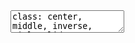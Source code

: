 <!DOCTYPE html>
<html lang="" xml:lang="">
  <head>
    <title>ICESat-2</title>
    <meta charset="utf-8" />
    <meta name="author" content="Hannah Schuller" />
    <meta name="date" content="2024-01-24" />
    <script src="libs/header-attrs/header-attrs.js"></script>
    <link href="libs/remark-css/default.css" rel="stylesheet" />
    <link href="libs/remark-css/default-fonts.css" rel="stylesheet" />
  </head>
  <body>
    <textarea id="source">
class: center, middle, inverse, title-slide

.title[
# ICESat-2
]
.author[
### Hannah Schuller
]
.institute[
### UCL
]
.date[
### 2024-01-24
]

---

class: align-left


## Sensor summary (1): Mission aims

&lt;img src="image2.png" width="140%" style="display: block; margin: auto 0 auto auto;" /&gt;
Mission objectives
1. Quantify polar ice sheet contributions to sea level change

2. Quantify regional signatures of ice sheet changes to assess mechanisms driving changes, allowing the improvement of predictive ice sheet models

3. Estimate sea-ice thickness

4. Measure vegetation canopy height as a basis for estimating large-scale biomass + biomass change

---
## Sensor summary (2): Technical details
- Sole instrument on board is the Advanced Topographic Laser Altimeter System (ATLAS)
- It emits visible laser pulses at 532nm 
- Does so by generating 6 beams arranged in 3 pairs
- These determine the surface slope and provide more ground coverage 

&lt;div class="figure" style="text-align: center"&gt;
&lt;img src="beam.jpg" alt="(Source: NASA via SpaceflightNow)" width="40%" /&gt;
&lt;p class="caption"&gt;(Source: NASA via SpaceflightNow)&lt;/p&gt;
&lt;/div&gt;
- Operates in a near-polar Low Earth Orbit (LEO) at an altitude of 496 km
- Stores 580 Gbits/day
- Has a laser footprint of approximately 17m
- Operates on a repeat cycle of 91 days
- Solar powered
---
## Sensor summary (3): Why ICESat-2 is important
Topographic/climatological constraints limit opportunities for in-situ measurements of ice thickness across the cryosphere. This sensor enables changes in ice cover to be tracked, monitored and quantified at great detail.

.                                          
   

Whilst other current satellites (EG. CryoSat-2, MODIS, Landsat etc.) provide opportunities for remotely monitoring these landscapes, ICESat-2 adds a measure of height to existing data through its sensitive ATLAS instrument which detects individual photons through a rapid firing rate.

  .

Not only does ICESat-2 monitor all forms of frozen water on Earth (land ice, sea ice, frozen reservoirs etc.), it also has valuable application beyond the poles as it can detect the height of forests and thus be used in biomass calculations and estimations of global carbon stores.

---
class: inverse

## Sensor applications (1): Land ice research
.pull-left[
a) New Greenland DEM derived from ICESat-2 (2018-2019)

Fan et al. 2021
- Previous DEMs in Greenland were affected by mass change estimation bias
- Fan et al. utilised ICESat-2 data to generate a final DEM with resolution of 500m
- DEM showed excellent accuracy stability under various topographic conditions
- Valubale for future study regarding changes in elevation and mass balance across Greenland
]

.pull-right[
b) Monitoring of the Antarctic grounding zone (2019-2020)

Li et al. 2022
- Li et al. used ICESat-2 data to produce a high-resolution grounding zone product of the Antarctic Ice Sheet
- Product has a near-complete coverage of the Antarctic Ice Sheet including the difficult-to-survey grounding zones, such as the Amundsen Sea drainage embayment
- Research found a landward grounding line migration along the Amundsen Sea embayment during the past 2 decades
]

---
class: inverse

## Sensor applications (2): Sea ice research
.pull-left[
c) Measuring Antarctic sea ice cover using ICESat-2 + CryoSat-2 (2019)

Kacimi &amp; Kwok, 2020
- Retrieved freeboard, snow depth and ice thickness measurements spanning the winter period of Antarctica
- Discovered that the mechanical convergence in coastal Amundsen sea was associated with onshore winds, corresponding to an increase in snow depth + ice thickness
- Acknowledged research limitation of inability to validate satellite retrievals + results due to the lack of seasonally/regionally diverse datasets
]

.pull-right[
d) Exploratory research monitoring waves in sea ice using ICESat-2 

Horvat et al. 2020
- Observations between ocean surface waves and sea ice are key in determining thermodynamic + dynamic properties of sea ice + relationship to the ocean and atmosphere
- Paper used ICESat-2 data to demonstrate a new technique to produce maps of wave-affected sea ice regions
- Extremely exploratory work but demonstrates potential for producing intuitive maps of Arctic and Southern Ocean wave and marginal ice zone (MIZ) variability
]

---

class: inverse

## Sensor applications (3): Non-cryosphere reserach
.pull-left[
e) Bathymetry with sediment classification using ICESat-2 + multispectral imagery

Li et al., 2023
- Coastal + shallow water bathymetry is key for understanding the marine environment
- Paper revolutionised the collection of bathymetric data (which usually relies on in-situ data) by utilising data from several sources including ICESat-2  to train water depth inversion empirical models
- Results found this technology capable of providing a feasible solution for detecting large-scale water depths
]

.pull-right[
f) Mapping forest canopy height in Canada using ICESat-2 with GEDI, PALSAR + Sentinel

Sothe et al., 2022
- GEDI has no spatial coverage for most forested areas in Canada/other high latitude regions but ICESat-2 does
- Sothe et al., compared ICESat-2 performance against LiDAR + GEDI to produce continuous canopy height maps in Canada for the year 2020
- Research found that whilst GEDI performed better in estimating canopy height, it captured the tall canopy heights expected for these forests better than GEDI
]

---

## Reflections (1): Personal reflection
Despite having completed cryopshere-focused research throughout my undergraduate degree that involved using ICESat-2 data, I'd never thought about the instrument collecting it before. The research for this presentation encouraged me to think about the technology behind the data, for which I'm grateful.
I also want to add something interesting I came across in this research; NASA's 'Operation IceBridge'. This mission sought to maintain continuity of measurements between the first and second ICESat missions using cameras/sensors mounted on planes. Running between 2009-2019, its 2 year overlap with ICESat-2 provided scientists with time to validate the satellite’s measurements. The photos from this mission are amazing and reminded me of how impressive it is that we’re able to monitor changes in these dramatic and otherwise inaccessible locations.

&lt;div class="figure" style="text-align: center"&gt;
&lt;img src="ICEBridgePlane.png" alt="(Source: NASA via ICESat-2)" width="40%" /&gt;
&lt;p class="caption"&gt;(Source: NASA via ICESat-2)&lt;/p&gt;
&lt;/div&gt;

---
## Reflections (2): Future applications of ICESat-2 data
Two potential opportunities for future applications of ICESat-2 data stood out to me across the literature I consulted, the details of which are below:

1. Novel study of sea-ice interactions
- Hovant et al.'s research outlined the potential for this
- Their work displays clear potential to define the marginal ice zone mechanistically which would be really interesting
- Given the impossibility of measuring this in-situ and the dearth of past study using remote sensing, this represents a research gap

2. Estimating biomass in places lacking GEDI coverage
- Sothe et al.'s paper suggested that ICESat-2 demonstrated enormous potential for mapping forest canopy height where GEDI doesn’t record measurements
- Further research expanding on this would be addressing a significant data gap
- This could represent a valuable opportunity to better constrain global carbon stores/stocks

---
class: inverse
## Thank you!

&lt;div class="figure" style="text-align: center"&gt;
&lt;img src="lab.jpg" alt="(Source: US Air Force/Vanessa Valentine via Geospatial World)" width="80%" /&gt;
&lt;p class="caption"&gt;(Source: US Air Force/Vanessa Valentine via Geospatial World)&lt;/p&gt;
&lt;/div&gt;

---
## References (1)
eoPortal (2013) ‘ICESat-2 (Ice, Cloud and land Elevation Satellite-2). Web article, available at: https://www.eoportal.org/satellite-missions/icesat-2#icesat-2-ice-cloud-and-land-elevation-satellite-2

Fan, Y., K, C-Q., Shen, X. (2022) ‘A new Greenland digital elevation model derived from ICESat-2 during 2018-2019’. Earth System Science Data, vol. 14, is. 2,. Pp. 781-794.

Geospatial World (2018) 'NASA to launch advanced laser satellite for measuring change in Earth's ice'. Web article, available at: https://www.geospatialworld.net/blogs/nasa-launch-advanced-laser-satellite/

Horvat, C., Blanchard-Wrigglesworth, E., Petty, A. (2020) ‘Observing waves in sea ice with ICESat-2’. Geophysical Research Letters, vol. 47, is. 10, pp. 1-7

ICESat-2 (2023) ‘Science'. Web article, available at: https://icesat-2.gsfc.nasa.gov/science

Kacimi, S., Kwok, R. (2020) ‘The Antarctic sea ice cover from ICESat-2 and CryoSat-2: freeboard, snow depth and ice thickness’. The Cryosphere, vol. 14, pp. 4453-4474.

---

## References (2)
Li, T., Dawson, G.J., Chuter, S.J., Bamber, J.L., (2022) ‘A high-resolution Antarctic grounding zone product from ICESat-2 laser altimetry’. Earth System Science Data, vol. 14, is. 2, pp. 535-557

Li, S., Wang, X.H., Ma, Y., Yang, F. (2023) ‘Satellite-Derived Bathymetry with Sediment Classification Using ICESat-2 and Multispectral Imagery: Case Studies in the South China Sea and Australia’. Theory and Applications of Satellite Laser Altimetry in Oceanography and Limnology, vol. 15, is. 4, pp. 1020-1026.

Markus, T., Neumann, T., Martino, A., Adbalati, W., Brunt, K., Csatho, B., Farrell, S., Fricker, H., Gardner, A., Harding, D., Jasinki, M., Kwok, R., Magruder, L., Lubin, D., Luthcke, S., Morison, J., Nelson, R., Neuenschwander, A., Palm, S., Popescu, S., Shum, C., Schutz, B.E., Smith, B., Yang, Y., Zwally, J. (2017) ‘The Ice, Cloud and land Elevation Satellite-2 (ICESat-2): Science requirements, concept and implementation’. Remote Sensing of Environment, vol. 190, pp. 260-273 

Sothe, C., Gonsamo, A., Lourenço, R.B., Kurz, W.A., Snider, J. (2022) ‘Spatially Continuous Mapping of Forest Canopy Height in Canada by Combining GEDI and ICESat-2 with PALSAR and Sentinel’. Remote Sensing, vol. 14, is. 20, pp. 5150-5158

---
## References (3)
Spaceflight Now (2018) 'Scientists eager to renew global ice measurements with ICESat-2 mission'. Web article, available at: https://spaceflightnow.com/2018/09/14/scientists-eager-to-renew-global-ice-measurements-with-nasas-icesat-2-mission/

SpaceNews (2014) 'Paying for ICESat-2 overruns delays international Earth science launches'. Web article, available at: https://spacenews.com/41729paying-for-icesat-2-overruns-delays-international-earth-science-launches/
    </textarea>
<style data-target="print-only">@media screen {.remark-slide-container{display:block;}.remark-slide-scaler{box-shadow:none;}}</style>
<script src="https://remarkjs.com/downloads/remark-latest.min.js"></script>
<script>var slideshow = remark.create({
"highlightStyle": "solarized-dark",
"highlightLines": true,
"countIncrementalSlides": false
});
if (window.HTMLWidgets) slideshow.on('afterShowSlide', function (slide) {
  window.dispatchEvent(new Event('resize'));
});
(function(d) {
  var s = d.createElement("style"), r = d.querySelector(".remark-slide-scaler");
  if (!r) return;
  s.type = "text/css"; s.innerHTML = "@page {size: " + r.style.width + " " + r.style.height +"; }";
  d.head.appendChild(s);
})(document);

(function(d) {
  var el = d.getElementsByClassName("remark-slides-area");
  if (!el) return;
  var slide, slides = slideshow.getSlides(), els = el[0].children;
  for (var i = 1; i < slides.length; i++) {
    slide = slides[i];
    if (slide.properties.continued === "true" || slide.properties.count === "false") {
      els[i - 1].className += ' has-continuation';
    }
  }
  var s = d.createElement("style");
  s.type = "text/css"; s.innerHTML = "@media print { .has-continuation { display: none; } }";
  d.head.appendChild(s);
})(document);
// delete the temporary CSS (for displaying all slides initially) when the user
// starts to view slides
(function() {
  var deleted = false;
  slideshow.on('beforeShowSlide', function(slide) {
    if (deleted) return;
    var sheets = document.styleSheets, node;
    for (var i = 0; i < sheets.length; i++) {
      node = sheets[i].ownerNode;
      if (node.dataset["target"] !== "print-only") continue;
      node.parentNode.removeChild(node);
    }
    deleted = true;
  });
})();
// add `data-at-shortcutkeys` attribute to <body> to resolve conflicts with JAWS
// screen reader (see PR #262)
(function(d) {
  let res = {};
  d.querySelectorAll('.remark-help-content table tr').forEach(tr => {
    const t = tr.querySelector('td:nth-child(2)').innerText;
    tr.querySelectorAll('td:first-child .key').forEach(key => {
      const k = key.innerText;
      if (/^[a-z]$/.test(k)) res[k] = t;  // must be a single letter (key)
    });
  });
  d.body.setAttribute('data-at-shortcutkeys', JSON.stringify(res));
})(document);
(function() {
  "use strict"
  // Replace <script> tags in slides area to make them executable
  var scripts = document.querySelectorAll(
    '.remark-slides-area .remark-slide-container script'
  );
  if (!scripts.length) return;
  for (var i = 0; i < scripts.length; i++) {
    var s = document.createElement('script');
    var code = document.createTextNode(scripts[i].textContent);
    s.appendChild(code);
    var scriptAttrs = scripts[i].attributes;
    for (var j = 0; j < scriptAttrs.length; j++) {
      s.setAttribute(scriptAttrs[j].name, scriptAttrs[j].value);
    }
    scripts[i].parentElement.replaceChild(s, scripts[i]);
  }
})();
(function() {
  var links = document.getElementsByTagName('a');
  for (var i = 0; i < links.length; i++) {
    if (/^(https?:)?\/\//.test(links[i].getAttribute('href'))) {
      links[i].target = '_blank';
    }
  }
})();
// adds .remark-code-has-line-highlighted class to <pre> parent elements
// of code chunks containing highlighted lines with class .remark-code-line-highlighted
(function(d) {
  const hlines = d.querySelectorAll('.remark-code-line-highlighted');
  const preParents = [];
  const findPreParent = function(line, p = 0) {
    if (p > 1) return null; // traverse up no further than grandparent
    const el = line.parentElement;
    return el.tagName === "PRE" ? el : findPreParent(el, ++p);
  };

  for (let line of hlines) {
    let pre = findPreParent(line);
    if (pre && !preParents.includes(pre)) preParents.push(pre);
  }
  preParents.forEach(p => p.classList.add("remark-code-has-line-highlighted"));
})(document);</script>

<script>
slideshow._releaseMath = function(el) {
  var i, text, code, codes = el.getElementsByTagName('code');
  for (i = 0; i < codes.length;) {
    code = codes[i];
    if (code.parentNode.tagName !== 'PRE' && code.childElementCount === 0) {
      text = code.textContent;
      if (/^\\\((.|\s)+\\\)$/.test(text) || /^\\\[(.|\s)+\\\]$/.test(text) ||
          /^\$\$(.|\s)+\$\$$/.test(text) ||
          /^\\begin\{([^}]+)\}(.|\s)+\\end\{[^}]+\}$/.test(text)) {
        code.outerHTML = code.innerHTML;  // remove <code></code>
        continue;
      }
    }
    i++;
  }
};
slideshow._releaseMath(document);
</script>
<!-- dynamically load mathjax for compatibility with self-contained -->
<script>
(function () {
  var script = document.createElement('script');
  script.type = 'text/javascript';
  script.src  = 'https://mathjax.rstudio.com/latest/MathJax.js?config=TeX-MML-AM_CHTML';
  if (location.protocol !== 'file:' && /^https?:/.test(script.src))
    script.src  = script.src.replace(/^https?:/, '');
  document.getElementsByTagName('head')[0].appendChild(script);
})();
</script>
  </body>
</html>
